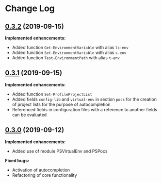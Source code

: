 # Change Log

## [0.3.2](https://github.com/wbrandenburger/SCiProfile/tree/0.3.2) (2019-09-15)

**Implemented enhancements:**

- Added function `Get-EnvironmentVariable` with alias `ls-env`
- Added function `Set-EnvironmentVariable` with alias `s-env`
- Added function `Test-EnvironmentPath` with alias `t-env`

## [0.3.1](https://github.com/wbrandenburger/SCiProfile/tree/0.3.1) (2019-09-15)

**Implemented enhancements:**

- Added function `Set-ProfileProjectList`
- Added fields `config-lib` and `virtual-env` in section `pocs` for the creation of project lists for the purpose of autocompletion
- Referenced fields in configuration files with a reference to another fields can be evaluated

## [0.3.0](https://github.com/wbrandenburger/SCiProfile/tree/0.3.0) (2019-09-12)

**Implemented enhancements:**

- Added use of module PSVirtualEnv and PSPocs

**Fixed bugs:**

- Activation of autocompletion
- Refactoring of core functionality
